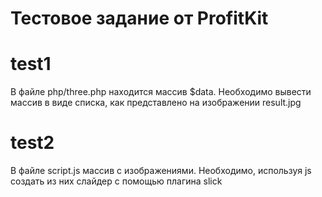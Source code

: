 # Тестовое задание от ProfitKit

# test1

В файле php/three.php находится массив $data. Необходимо вывести массив в виде списка, как представлено на изображении result.jpg

# test2

В файле script.js массив с изображениями. Необходимо, используя js создать из них слайдер с помощью плагина slick
